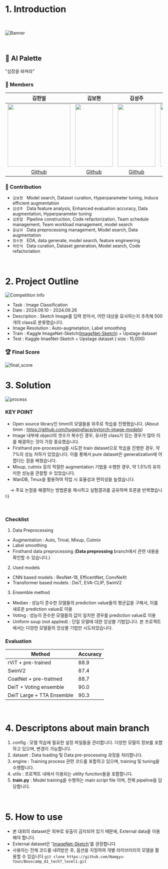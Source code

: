 
# 1. Introduction  
<br/>
<p align="center">

   ![Banner](https://github.com/user-attachments/assets/a8a7edbe-04e2-461c-bbdd-50c31ba80ff9)
  
<br/>

## 🎨 AI Palette  
”심장을 바쳐라”  
### 🔅 Members  

김한얼|김보현|김성주|윤남규|정수현|허민석
:-:|:-:|:-:|:-:|:-:|:-:
<img src="https://github.com/user-attachments/assets/afedd001-af1e-4526-8a26-7c349a257ac2" height="200"/>|<img src="https://github.com/user-attachments/assets/ded33cfe-53d2-4220-b609-c4e5f25db61f" height="200" width="120"/>|<img src="https://github.com/user-attachments/assets/c4f6ca39-0528-4fa2-8587-fdeceb4405b4" height="200" width="120"/>|<img src="https://github.com/user-attachments/assets/94a7ddff-1da8-460c-8bd0-98e12b29f53f" height="200" width="120"/>|<img src="https://github.com/user-attachments/assets/f357c358-4099-464f-9e4a-ace9340f4ea0" height="200" width="120"/>|<img src="https://github.com/user-attachments/assets/ded33cfe-53d2-4220-b609-c4e5f25db61f" height="200" width="120"/>
[Github](https://github.com/Haneol-Kijm)|[Github](https://github.com/boyamie)|[Github](https://github.com/kimmaru)|[Github](https://github.com/Namgyu-Youn)|[Github](https://github.com/suhyun6363)|[Github](https://github.com/minseokheo)


### 🔅 Contribution  
- `김보현` &nbsp; Model search, Dataset curation, Hyperparameter tuning, Induce efficient augmentation
- `김성주` &nbsp; Data feature analysis, Enhanced evaluation accuracy, Data augmentation, Hyperparameter tuning
- `김한얼` &nbsp; Pipeline construction, Code refactorization, Team schedule management, Team workload management, model search
- `윤남규` &nbsp; Data preprocessing management, Model search, Data augmentation  
- `정수현` &nbsp; EDA, data generate, model search, feature engineering
- `허민석` &nbsp; Data curation, Dataset generation, Model search, Code refactoriation

[image1]: ./_img/김한얼.png
[image2]: ./_img/김보현.png
[image3]: ./_img/김성주.jpg
[image4]: ./_img/윤남규.png
[image5]: ./_img/정수현.png
[image6]: ./_img/허민석.jpg

<br/>

# 2. Project Outline  

![Competition Info](https://github.com/user-attachments/assets/bad4743f-73d4-4b83-a2de-d863ef264aa3)


- Task : Image Classification
- Date : 2024.09.10 - 2024.09.26
- Description : Sketch Image를 입력 받아서, 어떤 대상을 묘사하는지 추측해 500개의 class로 분류했습니다.
- Image Resolution : Auto-augmetation, Label smoothing
- Train : Kaggle ImageNet-Sketch([ImageNet-Sketch](https://www.kaggle.com/datasets/wanghaohan/imagenetsketch)) + Upstage dataset
- Test : Kaggle ImaeNet-Sketch + Upstage dataset ( size : 15,000)

### 🏆 Final Score  

![final_score](https://github.com/user-attachments/assets/c7ed5fb2-56eb-452d-bf28-db9f11725562)


# 3. Solution
![process](https://github.com/user-attachments/assets/ba89917f-66de-46f5-bf99-861cd670691d)

### KEY POINT
- Open source library인 timm의 모델들을 위주로 학습을 진행했습니다. (About timm : https://github.com/huggingface/pytorch-image-models)
- Image 내부에 object의 갯수가 복수인 경우, 유사한 class가 있는 경우가 많아 이를 해결하는 것이 가장 중요했습니다.
- Firsthand pre-processing을 시도한 train dataset으로 학습을 진행한 경우, 약 7%의 성능 저하가 있었습니다. 이를 통해서 pure dataset은 generalization에 어렵다는 점을 배웠습니다.
- Mixup, cutmix 등의 적절한 augmentation 기법을 수행한 경우, 약 1.5%의 유의미한 성능을 관찰할 수 있었습니다.
- WanDB, Tmux을 활용하여 작업 시 효율성과 편의성을 높였습니다.

&nbsp; &nbsp; → 주요 논점을 해결하는 방법론을 제시하고 실험결과를 공유하며 토론을 반복했습니다   

[process]: ./_img/process.png
<br/>

### Checklist

1. Data Preprocessing
- Augmentation : Auto, Trival, Mixup, Cutmix
- Label smoothing
- Firsthand data preprocessing (**Data preprossing** branch에서 관련 내용을 확인할 수 있습니다.)

2. Used models
- CNN based models : ResNet-18, EfficentNet, ConvNeXt
- Transformer based models : DeiT, EVA-CLIP, SwinV2

3. Ensemble method
- Median : 성능이 준수한 모델들의 prediction value들의 평균값을 구해서, 이를 새로운 prediction value로 이용
- Voting : 성능이 준수한 모델들의 값이 일치한 경우를 prediction value로 이용
- Uniform soup (not applied) : 단일 모델에 대한 앙상블 기법입니다. 본 프로젝트에서는 다양한 모델들의 앙상블 기법만 시도되었습니다.

### Evaluation

| Method                    | Accuracy |
| ------------------------- | ------- |
| rViT + pre-trained        | 88.9    |
| SwinV2                    | 87.4    |
| CoatNet + pre-tratined    | 88.7    |
| DeiT + Voting ensemble    | 90.0    |
| DeiT Large + TTA Ensemble | 90.3    |

<br/>

# 4. Descriptons about main branch
1. config : 모델 학습에 필요한 설정 파일들을 관리합니다. 다양한 모델의 정보를 포함하고 있으며, 변경이 가능합니다.
2. dataset : Data loading 및 Data pre-processing 과정을 처리합니다. 
3. engine : Training process 관련 코드를 포함하고 있으며, training 및 tuning을 수행합니다.
4. utils : 프로젝트 내에서 이용되는 utility function들을 포함합니다.
5. **train.py** : Model training을 수행하는 main script file 이며, 전체 pipeline을 담당합니다.
<br/>

# 5. How to use
- 본 대회의 dataset은 외부로 유출이 금지되어 있기 때문에, External data을 이용해야 합니다.
- External dataset은 '[ImageNet-Sketch](https://www.kaggle.com/datasets/wanghaohan/imagenetsketch)'를 권장합니다
- 사용자는 전체 코드를 내려받은 후, 옵션을 지정하여 개별 라이브러리의 모델을 활용할 수 있습니다
`git clone https://github.com/Namgyu-Youn/Booscamp_AI_tech7_level1.git`
